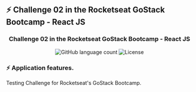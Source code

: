 ## :zap: Challenge 02 in the Rocketseat GoStack Bootcamp - React JS

<p align="center"></p>

<h3 align="center">
  Challenge 02 in the Rocketseat GoStack Bootcamp - React JS
</h3>

<p align="center">
  <img alt="GitHub language count" src="https://img.shields.io/github/languages/count/rocketseat/bootcamp-gostack-desafios?color=%2304D361">
  <img alt="License" src="https://img.shields.io/badge/license-MIT-%2304D361">
</p>

### :zap: Application features.

Testing Challenge for Rocketseat's GoStack Bootcamp.















